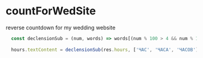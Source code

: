 # countForWedSite
reverse countdown for my wedding website
```javascript
  const declensionSub = (num, words) => words[(num % 100 > 4 && num % 100 < 20) ? 2 : [2, 0, 1, 1, 1, 2][(num % 10 < 5) ? num % 10 : 5]];
  
  hours.textContent = declensionSub(res.hours, ['ЧАС', 'ЧАСА', 'ЧАСОВ']);
  ```
